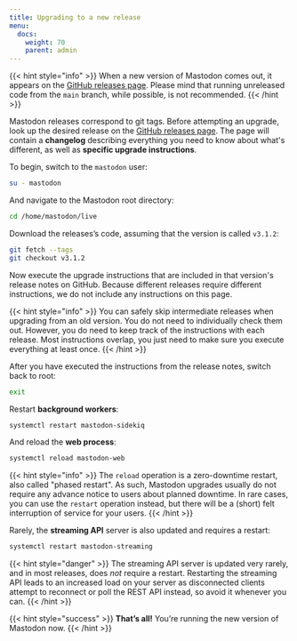 ```yaml
---
title: Upgrading to a new release
menu:
  docs:
    weight: 70
    parent: admin
---
```


{{< hint style="info" >}}
When a new version of Mastodon comes out, it appears on the [GitHub releases page](https://github.com/mastodon/mastodon/releases). Please mind that running unreleased code from the `main` branch, while possible, is not recommended.
{{< /hint >}}

Mastodon releases correspond to git tags. Before attempting an upgrade, look up the desired release on the [GitHub releases page](https://github.com/mastodon/mastodon/releases). The page will contain a **changelog** describing everything you need to know about what's different, as well as **specific upgrade instructions**.

To begin, switch to the `mastodon` user:

```bash
su - mastodon
```

And navigate to the Mastodon root directory:

```bash
cd /home/mastodon/live
```

Download the releases’s code, assuming that the version is called `v3.1.2`:

```bash
git fetch --tags
git checkout v3.1.2
```

Now execute the upgrade instructions that are included in that version's release notes on GitHub. Because different releases require different instructions, we do not include any instructions on this page.

{{< hint style="info" >}}
You can safely skip intermediate releases when upgrading from an old version. You do not need to individually check them out. However, you do need to keep track of the instructions with each release. Most instructions overlap, you just need to make sure you execute everything at least once.
{{< /hint >}}

After you have executed the instructions from the release notes, switch back to root:

```bash
exit
```

Restart **background workers**:

```bash
systemctl restart mastodon-sidekiq
```

And reload the **web process**:

```bash
systemctl reload mastodon-web
```

{{< hint style="info" >}}
The `reload` operation is a zero-downtime restart, also called "phased restart". As such, Mastodon upgrades usually do not require any advance notice to users about planned downtime. In rare cases, you can use the `restart` operation instead, but there will be a (short) felt interruption of service for your users.
{{< /hint >}}

Rarely, the **streaming API** server is also updated and requires a restart:

```bash
systemctl restart mastodon-streaming
```

{{< hint style="danger" >}}
The streaming API server is updated very rarely, and in most releases, does *not* require a restart. Restarting the streaming API leads to an increased load on your server as disconnected clients attempt to reconnect or poll the REST API instead, so avoid it whenever you can.
{{< /hint >}}

{{< hint style="success" >}}
**That’s all!** You’re running the new version of Mastodon now.
{{< /hint >}}

